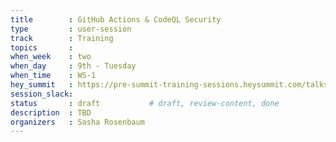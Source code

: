 ```yaml
---
title        : GitHub Actions & CodeQL Security
type         : user-session
track        : Training
topics       : 
when_week    : two
when_day     : 9th - Tuesday
when_time    : WS-1
hey_summit   : https://pre-summit-training-sessions.heysummit.com/talks/github-actions-codeql-security/
session_slack:
status       : draft           # draft, review-content, done
description  : TBD
organizers   : Sasha Rosenbaum
---
```


### 
